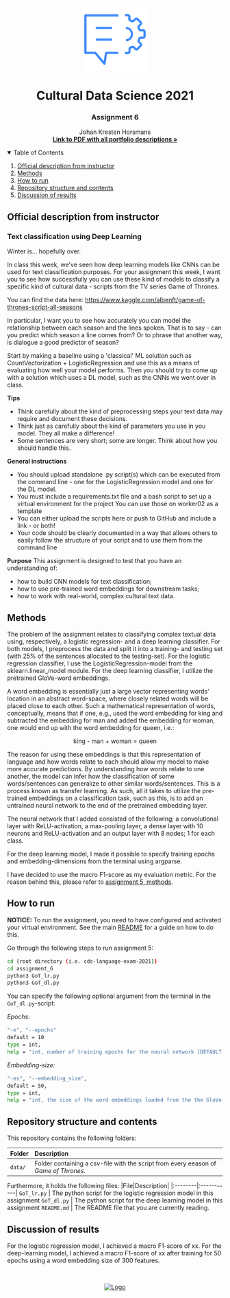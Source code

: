 <!-- PROJECT LOGO -->
<br />
<p align="center">
  <a href="https://github.com/JohanHorsmans/cds-language-exam-2021">
    <img src="../README_images/nlp2.png" alt="Logo" width="150" height="150">
  </a>
  
  <h1 align="center">Cultural Data Science 2021</h1> 
  <h3 align="center">Assignment 6</h3> 

  <p align="center">
    Johan Kresten Horsmans
    <br />
    <a href="https://github.com/JohanHorsmans/cds-visual-exam-2021/blob/main/Language_Analytics_Exam.pdf"><strong>Link to PDF with all portfolio descriptions »</strong></a>
    <br />
  </p>
</p>

<!-- TABLE OF CONTENTS -->
<details open="open">
  <summary>Table of Contents</summary>
  <ol>
    <li><a href="#official-description-from-instructor">Official description from instructor</a></li>
    <li><a href="#methods">Methods</a></li>
    <li><a href="#how-to-run">How to run</a></li>
    <li><a href="#repository-structure-and-contents">Repository structure and contents</a></li>
    <li><a href="#discussion-of-results">Discussion of results</a></li>
  </ol>
</details>

<!-- OFFICIAL DESCRIPTION FROM INSTRUCTOR -->
## Official description from instructor

### Text classification using Deep Learning

Winter is... hopefully over.

In class this week, we've seen how deep learning models like CNNs can be used for text classification purposes. For your assignment this week, I want you to see how successfully you can use these kind of models to classify a specific kind of cultural data - scripts from the TV series Game of Thrones.

You can find the data here: https://www.kaggle.com/albenft/game-of-thrones-script-all-seasons

In particular, I want you to see how accurately you can model the relationship between each season and the lines spoken. That is to say - can you predict which season a line comes from? Or to phrase that another way, is dialogue a good predictor of season?

Start by making a baseline using a 'classical' ML solution such as CountVectorization + LogisticRegression and use this as a means of evaluating how well your model performs. Then you should try to come up with a solution which uses a DL model, such as the CNNs we went over in class.

__Tips__
* Think carefully about the kind of preprocessing steps your text data may require and document these decisions.
* Think just as carefully about the kind of parameters you use in you model. They all make a difference!
* Some sentences are very short; some are longer. Think about how you should handle this.

__General instructions__
* You should upload standalone .py script(s) which can be executed from the command line - one for the LogisticRegression model and one for the DL model.
* You must include a requirements.txt file and a bash script to set up a virtual environment for the project You can use those on worker02 as a template
* You can either upload the scripts here or push to GitHub and include a link - or both!
* Your code should be clearly documented in a way that allows others to easily follow the structure of your script and to use them from the command line

__Purpose__
This assignment is designed to test that you have an understanding of:

* how to build CNN models for text classification;
* how to use pre-trained word embeddings for downstream tasks;
* how to work with real-world, complex cultural text data.

<!-- METHODS -->
## Methods
The problem of the assignment relates to classifying complex textual data using, respectively, a logistic regression- and a deep learning classifier. For both models, I preprocess the data and split it into a training- and testing set (with 25% of the sentences allocated to the testing-set). For the logistic regression classifier, I use the LogisticRegression-model from the sklearn.linear_model module. For the deep learning classifier, I utilize the pretrained GloVe-word embeddings. 

A word embedding is essentially just a large vector representing words’ location in an abstract word-space, where closely related words will be placed close to each other. Such a mathematical representation of words, conceptually, means that if one, e.g., used the word embedding for king and subtracted the embedding for man and added the embedding for woman, one would end up with the word embedding for queen, i.e.:

<p align="center">
    king - man + woman = queen
</p>

The reason for using these embeddings is that this representation of language and how words relate to each should allow my model to make more accurate predictions. By understanding how words relate to one another, the model can infer how the classification of some words/sentences can generalize to other similar words/sentences. This is a process known as transfer learning. As such, all it takes to utilize the pre-trained embeddings on a classification task, such as this, is to add an untrained neural network to the end of the pretrained embedding layer. 

The neural network that I added consisted of the following; a convolutional layer with ReLU-activation, a max-pooling layer, a dense layer with 10 neurons and ReLU-activation and an output layer with 8 nodes; 1 for each class.

For the deep learning model, I made it possible to specify training epochs and embedding-dimensions from the terminal using argparse.

I have decided to use the macro F1-score as my evaluation metric. For the reason behind this, please refer to [assignment 5, methods](https://github.com/JohanHorsmans/cds-language-exam-2021/tree/main/assignment_5#methods).

<!-- HOW TO RUN -->
## How to run

__NOTICE:__ To run the assignment, you need to have configured and activated your virtual environment. See the main [README](https://github.com/JohanHorsmans/cds-language-exam-2021/blob/main/README.md) for a guide on how to do this.

Go through the following steps to run assignment 5:
```bash
cd {root directory (i.e. cds-language-exam-2021)}
cd assignment_6
python3 GoT_lr.py
python3 GoT_dl.py
```

You can specify the following optional argument from the terminal in the ```GoT_dl.py```-script:

_Epochs:_
```bash
"-e", "--epochs"
default = 10
type = int, 
help = "int, number of training epochs for the neural network [DEFAULT]: 10"
```

_Embedding-size:_
```bash
"-es", "--embedding_size", 
default = 50, 
type = int, 
help = "int, the size of the word embeddings loaded from the the GloVe-model. Options: 50, 100, 200, 300 [DEFAULT]: 50")
```

<!-- REPOSITORY STRUCTURE AND CONTENTS -->
## Repository structure and contents

This repository contains the following folders:

|Folder|Description|
|:--------|:-----------|
```data/``` | Folder containing a csv-file with the script from every eeason of _Game of Thrones_.

Furthermore, it holds the following files:
|File|Description|
|:--------|:-----------|
```GoT_lr.py``` | The python script for the logistic regression model in this assignment
```GoT_dl.py``` | The python script for the deep learning model in this assignment
```README.md``` | The README file that you are currently reading.

<!-- DISCUSSION OF RESULTS -->
## Discussion of results

For the logistic regression model, I achieved a macro F1-score of xx. For the deep-learning model, I achieved a macro F1-score of xx after training for 50 epochs using a word embedding size of 300 features.   

<br />
<p align="center">
  <a href="https://github.com/JohanHorsmans/cds-visual-exam-2021">
    <img src="../README_images/logo_au.png" alt="Logo" width="300" height="102">
  </a>
